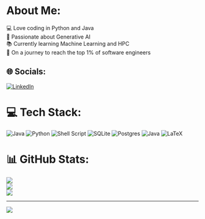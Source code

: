 # About Me:
💻 Love coding in Python and Java<br>🤖 Passionate about Generative AI<br>📚 Currently learning Machine Learning and HPC<br>🚀 On a journey to reach the top 1% of software engineers<br>


## 🌐 Socials:
[![LinkedIn](https://img.shields.io/badge/LinkedIn-%230077B5.svg?logo=linkedin&logoColor=white)](https://linkedin.com/in/https://www.linkedin.com/in/youssef-briki/) 

# 💻 Tech Stack:
![Java](https://img.shields.io/badge/java-%23ED8B00.svg?style=for-the-badge&logo=openjdk&logoColor=white) ![Python](https://img.shields.io/badge/python-3670A0?style=for-the-badge&logo=python&logoColor=ffdd54) ![Shell Script](https://img.shields.io/badge/shell_script-%23121011.svg?style=for-the-badge&logo=gnu-bash&logoColor=white) ![SQLite](https://img.shields.io/badge/sqlite-%2307405e.svg?style=for-the-badge&logo=sqlite&logoColor=white) ![Postgres](https://img.shields.io/badge/postgres-%23316192.svg?style=for-the-badge&logo=postgresql&logoColor=white) ![Java](https://img.shields.io/badge/java-%23ED8B00.svg?style=for-the-badge&logo=openjdk&logoColor=white) ![LaTeX](https://img.shields.io/badge/latex-%23008080.svg?style=for-the-badge&logo=latex&logoColor=white)
# 📊 GitHub Stats:
![](https://github-readme-stats.vercel.app/api?username=youssefbriki1&theme=radical&hide_border=false&include_all_commits=false&count_private=false)<br/>
![](https://github-readme-streak-stats.herokuapp.com/?user=youssefbriki1&theme=radical&hide_border=false)<br/>
![](https://github-readme-stats.vercel.app/api/top-langs/?username=youssefbriki1&theme=radical&hide_border=false&include_all_commits=false&count_private=false&layout=compact)

---
[![](https://visitcount.itsvg.in/api?id=youssefbriki1&icon=0&color=0)](https://visitcount.itsvg.in)


